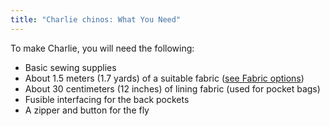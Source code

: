 ```yaml
---
title: "Charlie chinos: What You Need"
---
```


To make Charlie, you will need the following:

- Basic sewing supplies
- About 1.5 meters (1.7 yards) of a suitable fabric ([see Fabric options](/docs/designs/charlie/fabric))
- About 30 centimeters (12 inches) of lining fabric (used for pocket bags)
- Fusible interfacing for the back pockets
- A zipper and button for the fly
